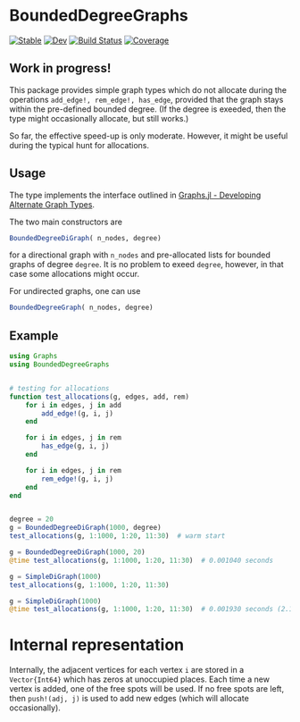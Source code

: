 # BoundedDegreeGraphs

[![Stable](https://img.shields.io/badge/docs-stable-blue.svg)](https://SteffenPL.github.io/BoundedDegreeGraphs.jl/stable/)
[![Dev](https://img.shields.io/badge/docs-dev-blue.svg)](https://SteffenPL.github.io/BoundedDegreeGraphs.jl/dev/)
[![Build Status](https://github.com/SteffenPL/BoundedDegreeGraphs.jl/actions/workflows/CI.yml/badge.svg?branch=main)](https://github.com/SteffenPL/BoundedDegreeGraphs.jl/actions/workflows/CI.yml?query=branch%3Amain)
[![Coverage](https://codecov.io/gh/SteffenPL/BoundedDegreeGraphs.jl/branch/main/graph/badge.svg)](https://codecov.io/gh/SteffenPL/BoundedDegreeGraphs.jl)

**Work in progress!**
--

This package provides simple graph types which do not allocate during the operations `add_edge!, rem_edge!, has_edge`, provided that the graph stays within the pre-defined bounded degree. (If the degree is exeeded, then the type might occasionally allocate, but still works.)

So far, the effective speed-up is only moderate. However, it might be useful during the typical hunt for allocations.

## Usage 

The type implements the interface outlined in [Graphs.jl - Developing Alternate Graph Types](https://docs.juliahub.com/Graphs/VJ6vx/1.5.0/developing/). 

The two main constructors are
```julia
BoundedDegreeDiGraph( n_nodes, degree)
```
for a directional graph with `n_nodes` and pre-allocated lists for bounded graphs of degree `degree`. It is no problem to exeed `degree`, however, in that case some allocations might occur.

For undirected graphs, one can use
```julia
BoundedDegreeGraph( n_nodes, degree)
```

## Example 

```julia
using Graphs
using BoundedDegreeGraphs


# testing for allocations
function test_allocations(g, edges, add, rem)
    for i in edges, j in add
        add_edge!(g, i, j)
    end

    for i in edges, j in rem 
        has_edge(g, i, j)
    end

    for i in edges, j in rem
        rem_edge!(g, i, j)
    end
end


degree = 20
g = BoundedDegreeDiGraph(1000, degree)
test_allocations(g, 1:1000, 1:20, 11:30)  # warm start

g = BoundedDegreeDiGraph(1000, 20)
@time test_allocations(g, 1:1000, 1:20, 11:30)  # 0.001040 seconds

g = SimpleDiGraph(1000)
test_allocations(g, 1:1000, 1:20, 11:30)

g = SimpleDiGraph(1000) 
@time test_allocations(g, 1:1000, 1:20, 11:30)  # 0.001930 seconds (2.10 k allocations: 842.188 KiB)
```

# Internal representation

Internally, the adjacent vertices for each vertex `i` are stored in a `Vector{Int64}` which has zeros at unoccupied places. Each time a new vertex is added, one of the free spots will be used. 
If no free spots are left, then `push!(adj, j)` is used to add new edges (which will allocate occasionally). 


